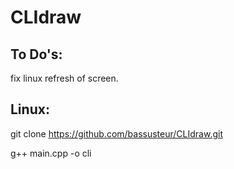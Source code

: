 # CLIdraw

## To Do's:

fix linux refresh of screen.

## Linux:

git clone https://github.com/bassusteur/CLIdraw.git

g++ main.cpp -o cli
